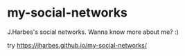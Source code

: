 # my-social-networks

J.Harbes's social networks. Wanna know more about me? :)

try https://jharbes.github.io/my-social-networks/
